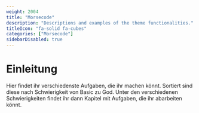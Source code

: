```yaml
---
weight: 2004
title: "Morsecode"
description: "Descriptions and examples of the theme functionalities."
titleIcon: "fa-solid fa-cubes"
categories: ["Morsecode"]
sidebarDisabled: true
---
```


# Einleitung
Hier findet ihr verschiedenste Aufgaben, die ihr machen könnt. Sortiert sind diese nach Schwierigkeit von Basic zu God.
Unter den verschiedenen Schwierigkeiten findet ihr dann Kapitel mit Aufgaben, die ihr abarbeiten könnt.
